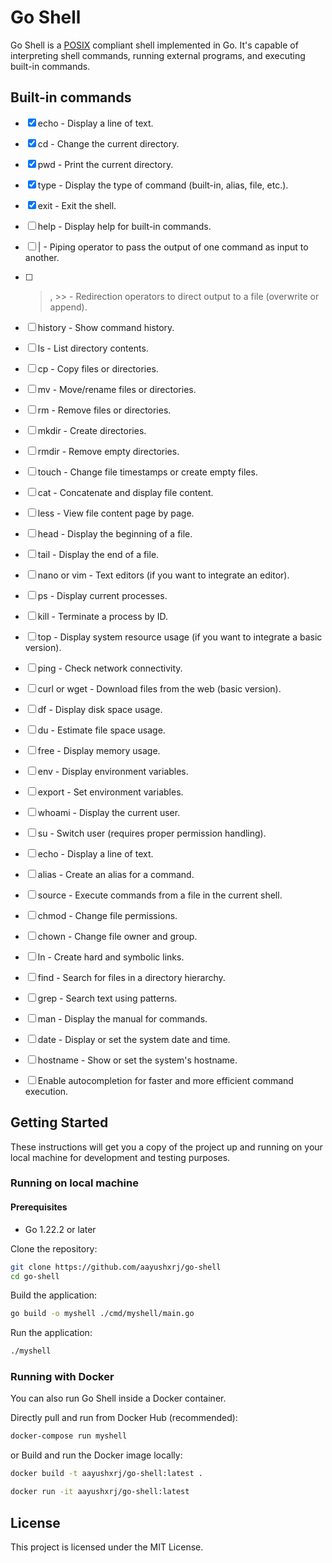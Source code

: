 # Go Shell

Go Shell is a [POSIX](https://pubs.opengroup.org/onlinepubs/9699919799/utilities/V3_chap02.html) compliant shell implemented in Go. It's capable of interpreting shell commands, running external programs, and executing built-in commands. 

## Built-in commands

- [x] echo - Display a line of text.
- [x] cd - Change the current directory.
- [x] pwd - Print the current directory.
- [x] type - Display the type of command (built-in, alias, file, etc.).
- [x] exit - Exit the shell.

- [ ] help - Display help for built-in commands.
- [ ] | - Piping operator to pass the output of one command as input to another.
- [ ] >, >> - Redirection operators to direct output to a file (overwrite or append).
- [ ] history - Show command history.

- [ ] ls - List directory contents.
- [ ] cp - Copy files or directories.
- [ ] mv - Move/rename files or directories.
- [ ] rm - Remove files or directories.
- [ ] mkdir - Create directories.
- [ ] rmdir - Remove empty directories.
- [ ] touch - Change file timestamps or create empty files.

- [ ] cat - Concatenate and display file content.
- [ ] less - View file content page by page.
- [ ] head - Display the beginning of a file.
- [ ] tail - Display the end of a file.
- [ ] nano or vim - Text editors (if you want to integrate an editor).

- [ ] ps - Display current processes.
- [ ] kill - Terminate a process by ID.
- [ ] top - Display system resource usage (if you want to integrate a basic version).

- [ ] ping - Check network connectivity.
- [ ] curl or wget - Download files from the web (basic version).

- [ ] df - Display disk space usage.
- [ ] du - Estimate file space usage.
- [ ] free - Display memory usage.

- [ ] env - Display environment variables.
- [ ] export - Set environment variables.
- [ ] whoami - Display the current user.
- [ ] su - Switch user (requires proper permission handling).

- [ ] echo - Display a line of text.
- [ ] alias - Create an alias for a command.
- [ ] source - Execute commands from a file in the current shell.

- [ ] chmod - Change file permissions.
- [ ] chown - Change file owner and group.
- [ ] ln - Create hard and symbolic links.
- [ ] find - Search for files in a directory hierarchy.
- [ ] grep - Search text using patterns.

- [ ] man - Display the manual for commands.
- [ ] date - Display or set the system date and time.
- [ ] hostname - Show or set the system's hostname.
- [ ] Enable autocompletion for faster and more efficient command execution.

## Getting Started

These instructions will get you a copy of the project up and running on your local machine for development and testing purposes.

### Running on local machine 

#### Prerequisites

- Go 1.22.2 or later

Clone the repository:

```sh
git clone https://github.com/aayushxrj/go-shell
cd go-shell
```

Build the application:

```sh
go build -o myshell ./cmd/myshell/main.go 
```

Run the application:

```sh
./myshell
```

### Running with Docker

You can also run Go Shell inside a Docker container.

Directly pull and run from Docker Hub (recommended):

```sh
docker-compose run myshell
```

or Build and run the Docker image locally:

```sh
docker build -t aayushxrj/go-shell:latest .
```

```sh
docker run -it aayushxrj/go-shell:latest
```

## License

This project is licensed under the MIT License.